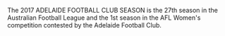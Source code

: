 The 2017 ADELAIDE FOOTBALL CLUB SEASON is the 27th season in the Australian Football League and the 1st season in the AFL Women's competition contested by the Adelaide Football Club.

